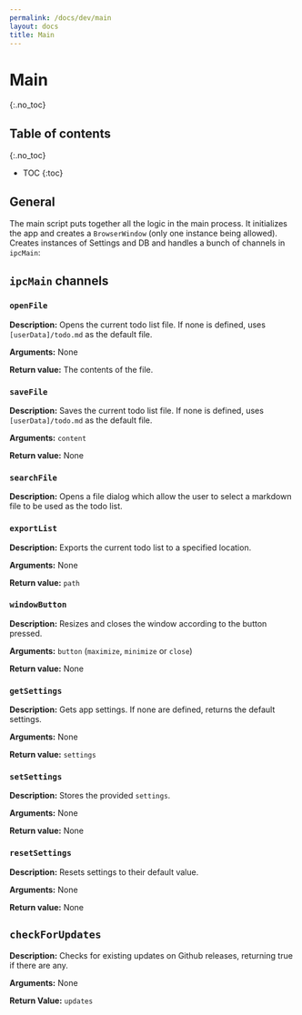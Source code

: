 ```yaml
---
permalink: /docs/dev/main
layout: docs
title: Main
---
```


# Main
{:.no_toc}

## Table of contents
{:.no_toc}

* TOC
{:toc}

## General

The main script puts together all the logic in the main process. It initializes the app and creates a `BrowserWindow` (only one instance being allowed). Creates instances of Settings and DB and handles a bunch of channels in `ipcMain`:

## `ipcMain` channels

### `openFile`

**Description:** Opens the current todo list file. If none is defined, uses `[userData]/todo.md` as the default file.

**Arguments:** None

**Return value:** The contents of the file.

### `saveFile`

**Description:** Saves the current todo list file. If none is defined, uses `[userData]/todo.md` as the default file.

**Arguments:** `content`

**Return value:** None

### `searchFile`

**Description:** Opens a file dialog which allow the user to select a markdown file to be used as the todo list.

### `exportList`

**Description:** Exports the current todo list to a specified location.

**Arguments:** None

**Return value:** `path`

### `windowButton`

**Description:** Resizes and closes the window according to the button pressed.

**Arguments:** `button` (`maximize`, `minimize` or `close`)

**Return value:** None

### `getSettings`

**Description:** Gets app settings. If none are defined, returns the default settings.

**Arguments:** None

**Return value:** `settings`

### `setSettings`

**Description:** Stores the provided `settings`.

**Arguments:** None

**Return value:** None

### `resetSettings`

**Description:** Resets settings to their default value.

**Arguments:** None

**Return value:** None

## `checkForUpdates`

**Description:** Checks for existing updates on Github releases, returning true if there are any.

**Arguments:** None

**Return Value:** `updates`
